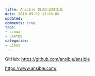 ```yaml
---
title: Ansible 自动化运维工具
date: 2018-09-02 13:00:00
updated:
comments: true
tags:
- Linux
- CentOS
categories:
- Linux
---
```


GitHub: https://github.com/ansible/ansible

<!--more-->

https://www.ansible.com/
